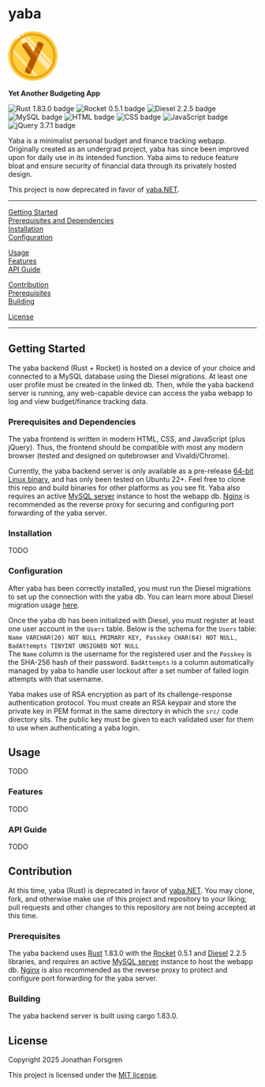# yaba

<img src="https://github.com/Forjeon/yaba/blob/main/yaba/webpages/favicon.svg" alt="yaba logo" width="100"/>

**Yet Another Budgeting App**

![Rust 1.83.0 badge](https://img.shields.io/badge/Rust-1.83.0-E33B26)
![Rocket 0.5.1 badge](https://img.shields.io/badge/Rocket-0.5.1-D33847)
![Diesel 2.2.5 badge](https://img.shields.io/badge/Diesel-2.2.5-FF2626)
![MySQL badge](https://img.shields.io/badge/MySQL-00618A)
![HTML badge](https://img.shields.io/badge/HTML-E54D26)
![CSS badge](https://img.shields.io/badge/CSS-663398)
![JavaScript badge](https://img.shields.io/badge/JavaScript-E5D24C)
![jQuery 3.7.1 badge](https://img.shields.io/badge/jQuery-3.7.1-0968AC)

Yaba is a minimalist personal budget and finance tracking webapp. Originally created as an undergrad project, yaba has since been improved upon for daily use in its intended function. Yaba aims to reduce feature bloat and ensure security of financial data through its privately hosted design.

This project is now deprecated in favor of [yaba.NET](https://github.com/Forjeon/yaba.NET).

---

[Getting Started](#getting-started)  
[Prerequisites and Dependencies](#prerequisites-and-dependencies)  
[Installation](#installation)  
[Configuration](#configuration)  

[Usage](#usage)  
[Features](#features)  
[API Guide](#api-guide)  

[Contribution](#contribution)  
[Prerequisites](#prerequisites)  
[Building](#building)  

[License](#license)  

---

## Getting Started

The yaba backend (Rust + Rocket) is hosted on a device of your choice and connected to a MySQL database using the Diesel migrations. At least one user profile must be created in the linked db. Then, while the yaba backend server is running, any web-capable device can access the yaba webapp to log and view budget/finance tracking data.

### Prerequisites and Dependencies

The yaba frontend is written in modern HTML, CSS, and JavaScript (plus jQuery). Thus, the frontend should be compatible with most any modern browser (tested and designed on qutebrowser and Vivaldi/Chrome).

Currently, the yaba backend server is only available as a pre-release [64-bit Linux binary](https://github.com/Forjeon/yaba/releases/tag/v0.1.0), and has only been tested on Ubuntu 22+. Feel free to clone this repo and build binaries for other platforms as you see fit. Yaba also requires an active [MySQL server](https://dev.mysql.com/downloads/mysql/) instance to host the webapp db. [Nginx](https://nginx.org/en/download.html) is recommended as the reverse proxy for securing and configuring port forwarding of the yaba server.

### Installation

TODO

### Configuration

After yaba has been correctly installed, you must run the Diesel migrations to set up the connection with the yaba db. You can learn more about Diesel migration usage [here](https://diesel.rs/guides/getting-started.html).

Once the yaba db has been initialized with Diesel, you must register at least one user account in the `Users` table. Below is the schema for the `Users` table:  
`
Name VARCHAR(20) NOT NULL PRIMARY KEY,
Passkey CHAR(64) NOT NULL,
BadAttempts TINYINT UNSIGNED NOT NULL
`  
The `Name` column is the username for the registered user and the `Passkey` is the SHA-256 hash of their password. `BadAttempts` is a column automatically managed by yaba to handle user lockout after a set number of failed login attempts with that username.

Yaba makes use of RSA encryption as part of its challenge-response authentication protocol. You must create an RSA keypair and store the private key in PEM format in the same directory in which the `src/` code directory sits. The public key must be given to each validated user for them to use when authenticating a yaba login.

## Usage

TODO

### Features

TODO

### API Guide

TODO


## Contribution

At this time, yaba (Rust) is deprecated in favor of [yaba.NET](https://github.com/Forjeon/yaba.NET). You may clone, fork, and otherwise make use of this project and repository to your liking; pull requests and other changes to this repository are not being accepted at this time.

### Prerequisites

The yaba backend uses [Rust](https://www.rust-lang.org/tools/install) 1.83.0 with the [Rocket](https://rocket.rs/guide/v0.5/) 0.5.1 and [Diesel](https://diesel.rs/guides/getting-started) 2.2.5 libraries, and requires an active [MySQL server](https://dev.mysql.com/downloads/mysql/) instance to host the webapp db. [Nginx](https://nginx.org/en/download.html) is also recommended as the reverse proxy to protect and configure port forwarding for the yaba server.

### Building

The yaba backend server is built using cargo 1.83.0.


## License

Copyright 2025 Jonathan Forsgren

This project is licensed under the [MIT license](https://github.com/Forjeon/yaba/blob/main/LICENSE).
